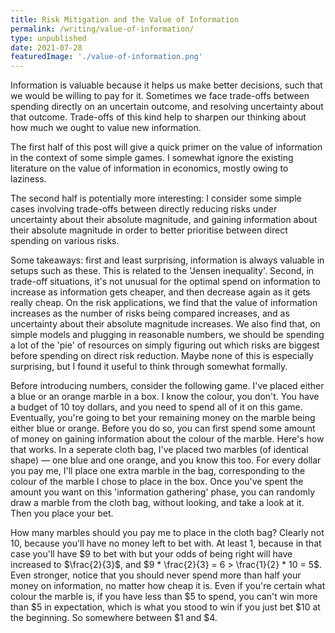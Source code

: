 ```yaml
---
title: Risk Mitigation and the Value of Information
permalink: /writing/value-of-information/
type: unpublished
date: 2021-07-28
featuredImage: './value-of-information.png'
---
```

Information is valuable because it helps us make better decisions, such that we would be willing to pay for it. Sometimes we face trade-offs between spending directly on an uncertain outcome, and resolving uncertainty about that outcome. Trade-offs of this kind help to sharpen our thinking about how much we ought to value new information.

The first half of this post will give a quick primer on the value of information in the context of some simple games. I somewhat ignore the existing literature on the value of information in economics, mostly owing to laziness.

The second half is potentially more interesting: I consider some simple cases involving trade-offs between directly reducing risks under uncertainty about their absolute magnitude, and gaining information about their absolute magnitude in order to better prioritise between direct spending on various risks.

Some takeaways: first and least surprising, information is always valuable in setups such as these.  This is related to the 'Jensen inequality'. Second, in trade-off situations, it's not unusual for the optimal spend on information to increase as information gets cheaper, and then decrease again as it gets really cheap. On the risk applications, we find that the value of information increases as the number of risks being compared increases, and as uncertainty about their absolute magnitude increases. We also find that, on simple models and plugging in reasonable numbers, we should be spending a lot of the 'pie' of resources on simply figuring out which risks are biggest before spending on direct risk reduction. Maybe none of this is especially surprising, but I found it useful to think through somewhat formally.

Before introducing numbers, consider the following game. I've placed either a blue or an orange marble in a box. I know the colour, you don't. You have a budget of 10 toy dollars, and you need to spend all of it on this game. Eventually, you're going to bet your remaining money on the marble being either blue or orange. Before you do so, you can first spend some amount of money on gaining information about the colour of the marble. Here's how that works. In a seperate cloth bag, I've placed two marbles (of identical shape) — one blue and one orange, and you know this too. For every dollar you pay me, I'll place one extra marble in the bag, corresponding to the colour of the marble I chose to place in the box. Once you've spent the amount you want on this 'information gathering' phase, you can randomly draw a marble from the cloth bag, without looking, and take a look at it. Then you place your bet.

How many marbles should you pay me to place in the cloth bag? Clearly not 10, because you'll have no money left to bet with. At least 1, because in that case you'll have \$9 to bet with but your odds of being right will have increased to $\frac{2}{3}$, and $9 * \frac{2}{3} = 6 > \frac{1}{2} * 10 = 5$. Even stronger, notice that you should never spend more than half your money on information, no matter how cheap it is. Even if you're certain what colour the marble is, if you have less than \$5 to spend, you can't win more than \$5 in expectation, which is what you stood to win if you just bet \$10 at the beginning. So somewhere between \$1 and \$4. 
